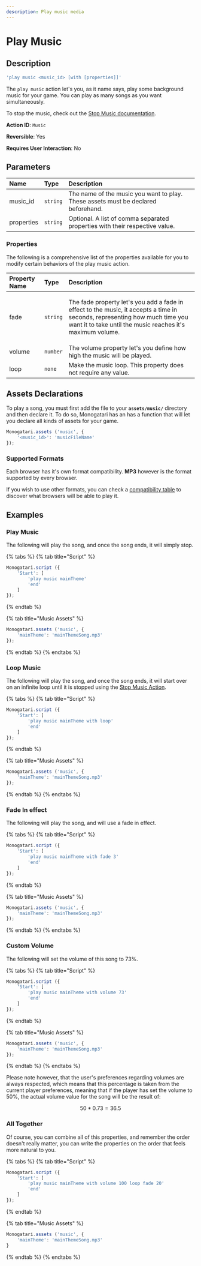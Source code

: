 ```yaml
---
description: Play music media
---
```


# Play Music

## Description

```javascript
'play music <music_id> [with [properties]]'
```

The `play music` action let's you, as it name says, play some background music for your game. You can play as many songs as you want simultaneously.

To stop the music, check out the [Stop Music documentation](stop-music.md).

**Action ID**: `Music`

**Reversible**: Yes

**Requires User Interaction**: No

## Parameters

| Name | Type | Description |
| :--- | :--- | :--- |
| music\_id | `string` | The name of the music you want to play. These assets must be declared beforehand. |
| properties | `string` | Optional. A list of comma separated properties with their respective value. |

### Properties

The following is a comprehensive list of the properties available for you to modify certain behaviors of the play music action.

<table>
  <thead>
    <tr>
      <th style="text-align:left">Property Name</th>
      <th style="text-align:left">Type</th>
      <th style="text-align:left">Description</th>
    </tr>
  </thead>
  <tbody>
    <tr>
      <td style="text-align:left">fade</td>
      <td style="text-align:left"><code>string</code>
      </td>
      <td style="text-align:left">
        <p>The fade property let&apos;s you add a fade in effect to the music, it
          accepts a time in seconds, representing how much time you want it to take
          until the music reaches it&apos;s maximum volume.</p>
        <p></p>
      </td>
    </tr>
    <tr>
      <td style="text-align:left">volume</td>
      <td style="text-align:left"><code>number</code>
      </td>
      <td style="text-align:left">The volume property let&apos;s you define how high the music will be played.</td>
    </tr>
    <tr>
      <td style="text-align:left">loop</td>
      <td style="text-align:left"><code>none</code>
      </td>
      <td style="text-align:left">Make the music loop. This property does not require any value.</td>
    </tr>
  </tbody>
</table>

## Assets Declarations

To play a song, you must first add the file to your **`assets/music/`** directory and then declare it. To do so, Monogatari has an  has a function that will let you declare all kinds of assets for your game.

```javascript
Monogatari.assets ('music', {
    '<music_id>': 'musicFileName'
});
```

### Supported Formats

Each browser has it's own format compatibility. **MP3** however is the format supported by every browser. 

If you wish to use other formats, you can check a [compatibility table](https://developer.mozilla.org/en-US/docs/Web/HTML/Supported_media_formats#Browser_compatibility) to discover what browsers will be able to play it.

## Examples

### Play Music

The following will play the song, and once the song ends, it will simply stop.

{% tabs %}
{% tab title="Script" %}
```javascript
Monogatari.script ({
    'Start': [
        'play music mainTheme'
        'end'
    ]
});
```
{% endtab %}

{% tab title="Music Assets" %}
```javascript
Monogatari.assets ('music', {
    'mainTheme': 'mainThemeSong.mp3'
});
```
{% endtab %}
{% endtabs %}

### Loop Music

The following will play the song, and once the song ends, it will start over on an infinite loop until it is stopped using the [Stop Music Action](stop-music.md).

{% tabs %}
{% tab title="Script" %}
```javascript
Monogatari.script ({
    'Start': [
        'play music mainTheme with loop'
        'end'
    ]
});
```
{% endtab %}

{% tab title="Music Assets" %}
```javascript
Monogatari.assets ('music', {
    'mainTheme': 'mainThemeSong.mp3'
});
```
{% endtab %}
{% endtabs %}

### Fade In effect

The following will play the song, and will use a fade in effect.

{% tabs %}
{% tab title="Script" %}
```javascript
Monogatari.script ({
    'Start': [
        'play music mainTheme with fade 3'
        'end'
    ]
});
```
{% endtab %}

{% tab title="Music Assets" %}
```javascript
Monogatari.assets ('music', {
    'mainTheme': 'mainThemeSong.mp3'
});
```
{% endtab %}
{% endtabs %}

### Custom Volume

The following will set the volume of this song to 73%. 

{% tabs %}
{% tab title="Script" %}
```javascript
Monogatari.script ({
    'Start': [
        'play music mainTheme with volume 73'
        'end'
    ]
});
```
{% endtab %}

{% tab title="Music Assets" %}
```javascript
Monogatari.assets ('music', {
    'mainTheme': 'mainThemeSong.mp3'
});
```
{% endtab %}
{% endtabs %}

Please note however, that the user's preferences regarding volumes are always respected, which means that this percentage is taken from the current player preferences, meaning that if the player has set the volume to 50%, the actual volume value for the song will be the result of:

$$
50 * 0.73 = 36.5%
$$

### All Together

Of course, you can combine all of this properties, and remember the order doesn't really matter, you can write the properties on the order that feels more natural to you.

{% tabs %}
{% tab title="Script" %}
```javascript
Monogatari.script ({
    'Start': [
        'play music mainTheme with volume 100 loop fade 20'
        'end'
    ]
});
```
{% endtab %}

{% tab title="Music Assets" %}
```javascript
Monogatari.assets ('music', {
    'mainTheme': 'mainThemeSong.mp3'
}
```
{% endtab %}
{% endtabs %}

